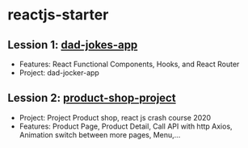 # reactjs-starter
## Lession 1: [dad-jokes-app](/dad-jokes-app)
- Features: React Functional Components, Hooks, and React Router
- Project: dad-jocker-app

## Lession 2: [product-shop-project](/product-shop-project)
- Project: Project Product shop, react js crash course 2020
- Features: Product Page, Product Detail, Call API with http Axios, Animation switch between more pages, Menu,...